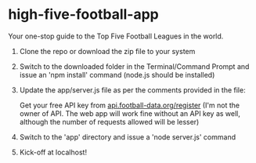 # high-five-football-app
Your one-stop guide to the Top Five Football Leagues in the world.

1. Clone the repo or download the zip file to your system

2. Switch to the downloaded folder in the Terminal/Command Prompt and issue an 'npm install' command (node.js should be installed)
3. Update the app/server.js file as per the comments provided in the file:

    Get your free API key from [api.football-data.org/register](http://api.football-data.org/register)
    (I'm not the owner of API. The web app will work fine without an API key as well, although the number of requests allowed will be lesser)
    
4. Switch to the 'app' directory and issue a 'node server.js' command
5. Kick-off at localhost!